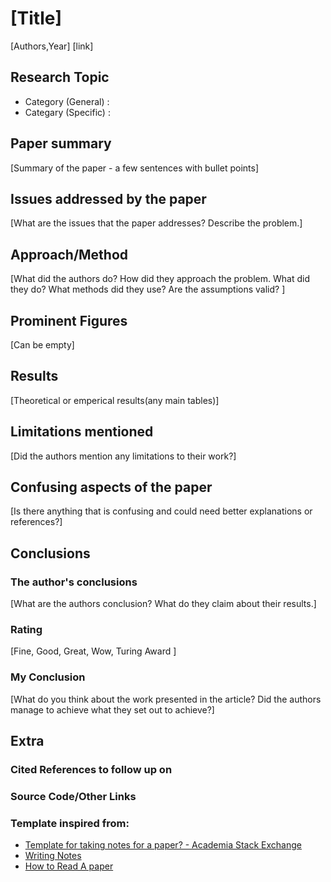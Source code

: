 # [Title]
[Authors,Year]
[link]
## Research Topic
- Category (General) :
- Categary (Specific) :
## Paper summary
[Summary of the paper - a few sentences with bullet points]
## Issues addressed by the paper
[What are the issues that the paper addresses? Describe the problem.]
## Approach/Method
[What did the authors do? How did they approach the problem. What did they do? What methods did they use? Are the assumptions valid? ]
## Prominent Figures
[Can be empty]
## Results
[Theoretical or emperical results(any main tables)]
## Limitations mentioned
[Did the authors mention any limitations to their work?]
## Confusing aspects of the paper
[Is there anything that is confusing and could need better explanations or references?]
## Conclusions
### The author's conclusions
[What are the authors conclusion? What do they claim about their results.]
### Rating
[Fine, Good, Great, Wow, Turing Award ]
### My Conclusion
[What do you think about the work presented in the article? Did the authors manage to achieve what they set out to achieve?]
## Extra
### Cited References to follow up on
### Source Code/Other Links
### Template inspired from:
- [Template for taking notes for a paper? - Academia Stack Exchange](https://academia.stackexchange.com/questions/17113/template-for-taking-notes-for-a-paper)
- [Writing Notes](https://www.owlnet.rice.edu/~cainproj/writingtips/notes2.pdf)
- [How to Read A paper](https://web.stanford.edu/class/ee384m/Handouts/HowtoReadPaper.pdf)
